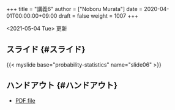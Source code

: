 +++
title = "講義6"
author = ["Noboru Murata"]
date = 2020-04-01T00:00:00+09:00
draft = false
weight = 1007
+++

<span class="timestamp-wrapper"><span class="timestamp">&lt;2021-05-04 Tue&gt; </span></span> 更新


## スライド {#スライド}

{{< myslide base="probability-statistics" name="slide06" >}}


## ハンドアウト {#ハンドアウト}

-   [PDF file](https://noboru-murata.github.io/probability-statistics/pdfs/slide06.pdf)